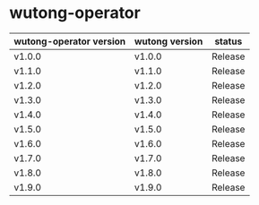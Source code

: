 # wutong-operator

| wutong-operator version   | wutong version   | status      |
| ------------------------- | ---------------- | ----------- |
| v1.0.0                    | v1.0.0           | Release     |
| v1.1.0                    | v1.1.0           | Release     |
| v1.2.0                    | v1.2.0           | Release     |
| v1.3.0                    | v1.3.0           | Release     |
| v1.4.0                    | v1.4.0           | Release     |
| v1.5.0                    | v1.5.0           | Release     |
| v1.6.0                    | v1.6.0           | Release     |
| v1.7.0                    | v1.7.0           | Release     |
| v1.8.0                    | v1.8.0           | Release     |
| v1.9.0                    | v1.9.0           | Release     |
